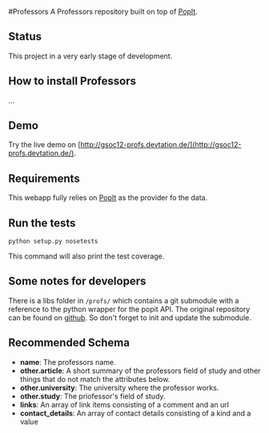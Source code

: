 #Professors
A Professors repository built on top of [PopIt](https://github.com/mysociety/popit).

## Status

This project in a very early stage of development. 

## How to install Professors

…

## Demo

Try the live demo on [http://gsoc12-profs.devtation.de/](http://gsoc12-profs.devtation.de/).

## Requirements
This webapp fully relies on [PopIt](https://github.com/mysociety/popit) as the provider fo the data. 

## Run the tests

	python setup.py nosetests
	
This command will also print the test coverage. 

## Some notes for developers

There is a libs folder in `/profs/` which contains a git submodule with a reference to the python wrapper for the popit API. The original repository can be found on [github](https://github.com/domoritz/popit-python). So don't forget to init and update the submodule.

## Recommended Schema
* __name__: The professors name.
* __other.article__: A short summary of the professors field of study and other things that do not match the attributes below.
* __other.university__: The university where the professor works.
* __other.study__: The priofessor's field of study.
* __links__: An array of link items consisting of a comment and an url
* __contact_details__: An array of contact details consisting of a kind and a value